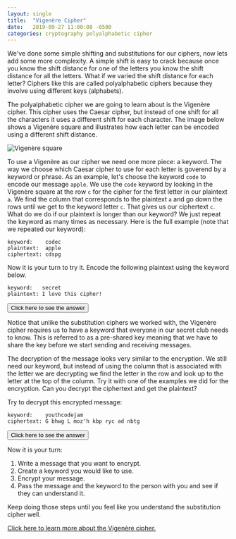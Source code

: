 ```yaml
---
layout: single
title:  "Vigenère Cipher"
date:   2019-09-27 11:00:00 -0500
categories: cryptography polyalphabetic cipher
---
```


We've done some simple shifting and substitutions for our ciphers, now lets add some more complexity.  A simple shift is easy to crack because once you know the shift distance for one of the letters you know the shift distance for all the letters.  What if we varied the shift distance for each letter?  Ciphers like this are called polyalphabetic ciphers because they involve using different keys (alphabets).

The polyalphabetic cipher we are going to learn about is the Vigenère cipher.  This cipher uses the Caesar cipher, but instead of one shift for all the characters it uses a different shift for each character.  The image below shows a Vigenère square and illustrates how each letter can be encoded using a different shift distance.

![Vigenère square](/ycj/images/Vigenere_square_shading.svg)

To use a Vigenère as our cipher we need one more piece: a keyword.  The way we choose which Caesar cipher to use for each letter is goverend by a keyword or phrase.  As an example, let's choose the keyword `code` to encode our message `apple`.  We use the `code` keyword by looking in the Vigenère square at the row `c` for the cipher for the first letter in our plaintext `a`.  We find the column that corresponds to the plaintext `a` and go down the rows until we get to the keyword letter `c`.  That gives us our ciphertext `c`.  What do we do if our plaintext is longer than our keyword?  We just repeat the keyword as many times as necessary.  Here is the full example (note that we repeated our keyword):
```
keyword:    codec
plaintext:  apple
ciphertext: cdspg
```

Now it is your turn to try it.  Encode the following plaintext using the keyword below.
```
keyword:   secret
plaintext: I love this cipher!
```

<button onclick="showHide('ct1')">Click here to see the answer</button>
<div id="ct1" style="display: none;
    box-sizing: border-box;
    background-color: #000;
    position: relative;
    margin-bottom: 1em;
    background: #263238;
    color: #eeffff;
    font-size: 0.75em;
    line-height: 1.8;
    border-radius: 4px;
    padding: 1em;">
This is the ciphertext message:<br>
<code class="highlighter-rouge">A nfzx xjzw umryik!</code><br>
Did you get it right?
</div>

Notice that unlike the substitution ciphers we worked with, the Vigenère cipher requires us to have a keyword that everyone in our secret club needs to know.  This is referred to as a pre-shared key meaning that we have to share the key before we start sending and receiving messages.

The decryption of the message looks very similar to the encryption.  We still need our keyword, but instead of using the column that is associated with the letter we are decrypting we find the letter in the row and look up to the letter at the top of the column.  Try it with one of the examples we did for the encryption.  Can you decrypt the ciphertext and get the plaintext?

Try to decrypt this encrypted message:
```
keyword:    youthcodejam
ciphertext: G bhwg L moz'h kbp ryc ad nbtg
```

<button onclick="showHide('pt1')">Click here to see the answer</button>
<div id="pt1" style="display: none;
    box-sizing: border-box;
    background-color: #000;
    position: relative;
    margin-bottom: 1em;
    background: #263238;
    color: #eeffff;
    font-size: 0.75em;
    line-height: 1.8;
    border-radius: 4px;
    padding: 1em;">
This is the plaintext message:<br>
<code class="highlighter-rouge">I hope I don't run out of time</code><br>
Did you get it right?
</div>

Now it is your turn:

1. Write a message that you want to encrypt.
2. Create a keyword you would like to use.
3. Encrypt your message.
4. Pass the message and the keyword to the person with you and see if they can understand it.

Keep doing those steps until you feel like you understand the substitution cipher well.

[Click here to learn more about the Vigenère cipher.](https://en.wikipedia.org/wiki/Vigenère_cipher)

<script>
function showHide(elId) {
  var x = document.getElementById(elId);
  if (x.style.display === "none") {
    x.style.display = "block";
  } else {
    x.style.display = "none";
  }
}
</script>

